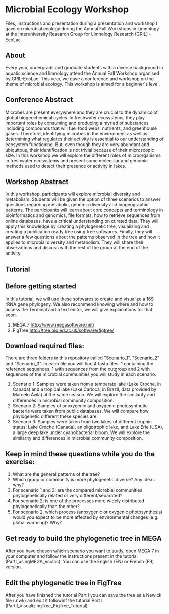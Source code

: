 # Microbial Ecology Workshop
Files, instructions and presentation during a presentation and workshop I gave on microbial ecology during the Annual Fall Workshops in Limnology at the Interuniversity Research Group for Limnology Research (GRIL) - EcoLac.
## About
Every year, undergrads and graduate students with a diverse background in aquatic science and limnology attend the Annual Fall Workshop organised by GRIL-EcoLac. This year, we gave a conference and workshop on the theme of microbial ecology.
This workshop is aimed for a beginner's level.
## Conference Abstract
Microbes are present everywhere and they are crucial to the dynamics of global biogeochemical cycles. In freshwater ecosystems, they play important roles by consuming and producing a myriad of substances including compounds that will fuel food webs, nutrients, and greenhouse gases. Therefore, identifying microbes in the environment as well as determining what regulates their activity is essential to our understanding of ecosystem functioning. But, even though they are very abundant and ubiquitous, their identification is not trivial because of their microscopic size. In this workshop we will explore the different roles of microorganisms in freshwater ecosystems and present some molecular and genomic methods used to detect their presence or activity in lakes.
## Workshop Abstract
In this workshop, participants will explore microbial diversity and metabolism. Students will be given the option of three scenarios to answer questions regarding metabolic, genomic diversity and biogeographic patterns. The participants will learn about core concepts and terminology in bioinformatics and genomics, file formats, how to retrieve sequences from online databases, have a critical understanding on curated data. They will apply this knowledge by creating a phylogenetic tree, visualizing and creating a publication ready tree using free softwares. Finally, they will answer a few questions about the patterns observed in the tree and how it applies to microbial diversity and metabolism. They will share their observations and discuss with the rest of the group at the end of the activity.
## Tutorial
## Before getting started
In this tutorial, we will use these softwares to create and visualize a 16S rRNA gene phylogeny. We also recommend knowing where and how to access the Terminal and a text editor, we will give explanations for that soon. 
1. MEGA 7 http://www.megasoftware.net/
2. FigTree http://tree.bio.ed.ac.uk/software/figtree/
## Download required files:
There are three folders in this repository called "Scenario_1", "Scenario_2" and "Scenario_3". In each file you will find 4 fasta files: 1 containing the reference sequences, 1 with sequences from the outgroup and 2 with sequences of the microbial communities you will study in each scenario.
1. Scenario 1:
Samples were taken from a temperate lake (Lake Croche, in Canada) and a tropical lake (Lake Carioca, in Brazil, data provided by Marcelo Ávila) at the same season. We will explore the similarity and differences in microbial community composition.
2. Scenario 2:
Samples of anoxygenic and oxygenic photosynthetic bacteria were taken from public databases. We will compare how phylogenetic different these species are.
3. Scenario 3:
Samples were taken from two lakes of different trophic status: Lake Croche (Canada), an oligotrophic lake, and Lake Erie (USA), a large deep lake under cyanobacterial bloom. We will explore the similarity and differences in microbial community composition.
## Keep in mind these questions while you do the exercise:
1. What are the general patterns of the tree?
2. Which group or community is more phylogenetic diverse? Any ideas why?
3. For scenario 1 and 3: are the compared microbial communities phylogenetically related or very different/separated?
4. For scenario 2: is one of the processes more widely distributed phylogenetically than the other?
5. For scenario 2, which process (anoxygenic or oxygenic photosynthesis) would you expect to be more affected by environmental changes (e.g. global warming)? Why?
## Get ready to build the phylogenetic tree in MEGA
After you have chosen which scenario you want to study, open MEGA 7 in your computer and follow the instructions present in the tutorial (PartI_usingMEGA_ecolac). You can use the English (EN) or French (FR) version.
## Edit the phylogenetic tree in FigTree
After you have finished the tutorial Part I you can save the tree as a Newick file (.nwk) and edit it followinf the tutorial Part II (PartII_VisualizingTree_FigTree_Tutorial)
